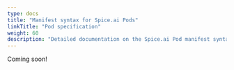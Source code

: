```yaml
---
type: docs
title: "Manifest syntax for Spice.ai Pods"
linkTitle: "Pod specification"
weight: 60
description: "Detailed documentation on the Spice.ai Pod manifest syntax"
---
```


Coming soon!
